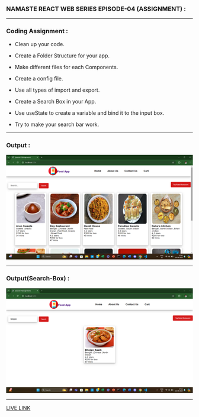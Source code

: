 ### NAMASTE REACT WEB SERIES EPISODE-04 (ASSIGNMENT) :

---

### Coding Assignment :

- Clean up your code.

- Create a Folder Structure for your app.

- Make different files for each Components.

- Create a config file.

- Use all types of import and export.

- Create a Search Box in your App.

- Use useState to create a variable and bind it to the input box.

- Try to make your search bar work.

---

### Output :

![IMG](./Output-1.png)

---

### Output(Search-Box) :

![IMG2](./Output-2.png)

---

[LIVE LINK]()